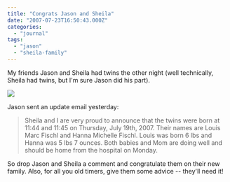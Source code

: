 ```yaml
---
title: "Congrats Jason and Sheila"
date: "2007-07-23T16:50:43.000Z"
categories: 
  - "journal"
tags: 
  - "jason"
  - "sheila-family"
---
```


My friends Jason and Sheila had twins the other night (well technically, Sheila had twins, but I'm sure Jason did his part).

[![](http://farm2.static.flickr.com/1209/877271884_8c67f772cb.jpg?v=0)](http://www.flickr.com/photos/duanestorey/877271884/)

Jason sent an update email yesterday:

> Sheila and I are very proud to announce that the twins were born at 11:44 and 11:45 on Thursday, July 19th, 2007. Their names are Louis Marc Fischl and Hanna Michelle Fischl. Louis was born 6 lbs and Hanna was 5 lbs 7 ounces. Both babies and Mom are doing well and should be home from the hospital on Monday.

So drop Jason and Sheila a comment and congratulate them on their new family. Also, for all you old timers, give them some advice -- they'll need it!
